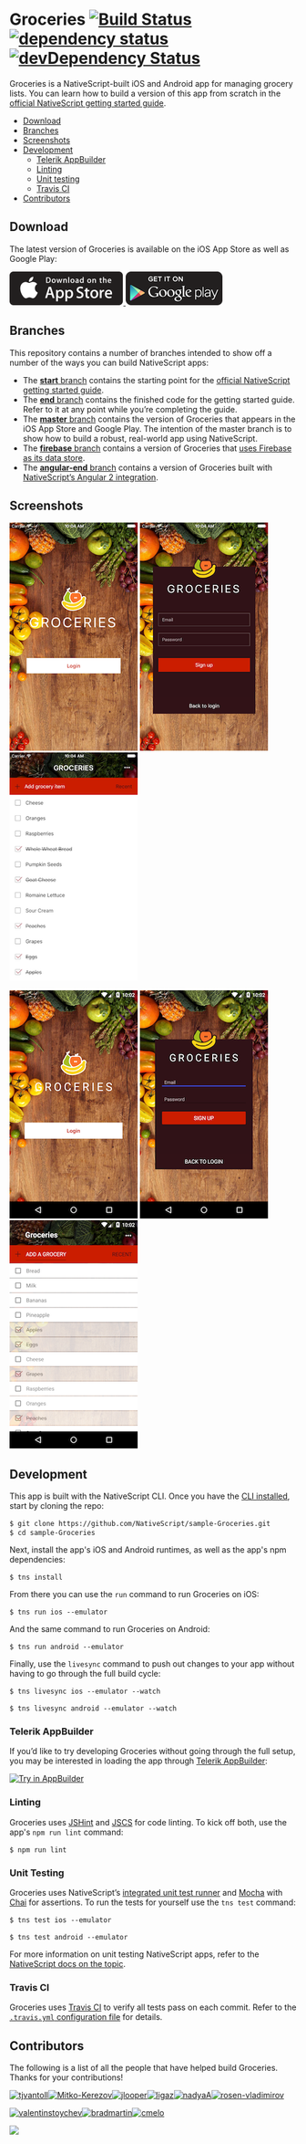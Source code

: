 # Groceries [![Build Status](https://travis-ci.org/NativeScript/sample-Groceries.svg?branch=master)](https://travis-ci.org/NativeScript/sample-Groceries) [![dependency status](https://david-dm.org/nativescript/sample-Groceries.svg)](https://david-dm.org/nativescript/sample-Groceries) [![devDependency Status](https://david-dm.org/nativescript/sample-Groceries/dev-status.svg)](https://david-dm.org/nativescript/sample-Groceries#info=devDependencies)

Groceries is a NativeScript-built iOS and Android app for managing grocery lists. You can learn how to build a version of this app from scratch in the [official NativeScript getting started guide](http://docs.nativescript.org/start/getting-started).

* [Download](#download)
* [Branches](#branches)
* [Screenshots](#screenshots)
* [Development](#development)
    * [Telerik AppBuilder](#telerik-appbuilder)
    * [Linting](#linting)
    * [Unit testing](#unit-testing)
    * [Travis CI](#travis)
* [Contributors](#contributors)

<h2 id="download">Download</h2>

The latest version of Groceries is available on the iOS App Store as well as Google Play:

<a href="https://itunes.apple.com/us/app/groceries-simple-grocery-lists/id1041129105?mt=8">
	<img src="assets/app-store-icons/ios-app-store.png">
</a>
<a href="https://play.google.com/store/apps/details?id=org.nativescript.groceries&hl=en">
	<img src="assets/app-store-icons/google-play.png">
</a>

<h2 id="branches">Branches</h2>

This repository contains a number of branches intended to show off a number of the ways you can build NativeScript apps:

* The [**start** branch](https://github.com/NativeScript/sample-Groceries/tree/start) contains the starting point for the [official NativeScript getting started guide](http://docs.nativescript.org/start/getting-started).
* The [**end** branch](https://github.com/NativeScript/sample-Groceries/tree/end) contains the finished code for the getting started guide. Refer to it at any point while you’re completing the guide.
* The [**master** branch](https://github.com/NativeScript/sample-Groceries/) contains the version of Groceries that appears in the iOS App Store and Google Play. The intention of the master branch is to show how to build a robust, real-world app using NativeScript.
* The [**firebase** branch](https://github.com/NativeScript/sample-Groceries/tree/firebase) contains a version of Groceries that [uses Firebase as its data store](https://www.nativescript.org/blog/ignite-your-app-development-with-nativescript-and-firebase).
* The [**angular-end** branch](https://github.com/NativeScript/sample-Groceries/tree/angular-end) contains a version of Groceries built with [NativeScript’s Angular 2 integration](http://angularjs.blogspot.com/2015/12/building-mobile-apps-with-angular-2-and.html).

<h2 id="screenshots">Screenshots</h2>

![](assets/screenshots/ios-1.png)
![](assets/screenshots/ios-2.png)
![](assets/screenshots/ios-3.png)

![](assets/screenshots/android-1.png)
![](assets/screenshots/android-2.png)
![](assets/screenshots/android-3.png)

<h2 id="development">Development</h2>

This app is built with the NativeScript CLI. Once you have the [CLI installed](http://docs.nativescript.org/angular/tutorial/ng-chapter-0), start by cloning the repo:

```
$ git clone https://github.com/NativeScript/sample-Groceries.git
$ cd sample-Groceries
```

Next, install the app's iOS and Android runtimes, as well as the app's npm dependencies:

```
$ tns install
```

From there you can use the `run` command to run Groceries on iOS:

```
$ tns run ios --emulator
```

And the same command to run Groceries on Android:

```
$ tns run android --emulator
```

Finally, use the `livesync` command to push out changes to your app without having to go through the full build cycle:

```
$ tns livesync ios --emulator --watch
```
```
$ tns livesync android --emulator --watch
```

<h3 id="telerik-appbuilder">Telerik AppBuilder</h3>

If you’d like to try developing Groceries without going through the full setup, you may be interested in loading the app through [Telerik AppBuilder](http://www.telerik.com/platform/appbuilder):

<a href="https://platform.telerik.com/#appbuilder/clone/https%3A%2F%2Fgithub.com%2FIcenium%2Fnativescript-sample-groceries" target="_blank"><img src="http://docs.telerik.com/platform/appbuilder/sample-apps/images/try-in-appbuilder.png" alt="Try in AppBuilder" title="Try in AppBuilder" /></a>

<h3 id="linting">Linting</h3>

Groceries uses [JSHint](http://jshint.com/) and [JSCS](http://jscs.info/) for code linting. To kick off both, use the app's `npm run lint` command:

```
$ npm run lint
```

<h3 id="unit-testing">Unit Testing</h3>

Groceries uses NativeScript’s [integrated unit test runner](http://docs.nativescript.org/core-concepts/testing) and [Mocha](https://mochajs.org/) with [Chai](http://chaijs.com/) for assertions. To run the tests for yourself use the `tns test` command:

```
$ tns test ios --emulator
```

```
$ tns test android --emulator
```

For more information on unit testing NativeScript apps, refer to the [NativeScript docs on the topic](http://docs.nativescript.org/core-concepts/testing).

<h3 id="travis">Travis CI</h3>

Groceries uses [Travis CI](https://travis-ci.org/) to verify all tests pass on each commit. Refer to the [`.travis.yml` configuration file](https://github.com/NativeScript/sample-Groceries/blob/master/.travis.yml) for details.

<h2 id="contributors">Contributors</h2>

The following is a list of all the people that have helped build Groceries. Thanks for your contributions!

[<img alt="tjvantoll" src="https://avatars.githubusercontent.com/u/544280?v=3&s=117" width="117">](https://github.com/tjvantoll)[<img alt="Mitko-Kerezov" src="https://avatars.githubusercontent.com/u/6683316?v=3&s=117" width="117">](https://github.com/Mitko-Kerezov)[<img alt="jlooper" src="https://avatars.githubusercontent.com/u/1450004?v=3&s=117" width="117">](https://github.com/jlooper)[<img alt="ligaz" src="https://avatars.githubusercontent.com/u/19437?v=3&s=117" width="117">](https://github.com/ligaz)[<img alt="nadyaA" src="https://avatars.githubusercontent.com/u/6064810?v=3&s=117" width="117">](https://github.com/nadyaA)[<img alt="rosen-vladimirov" src="https://avatars.githubusercontent.com/u/8351653?v=3&s=117" width="117">](https://github.com/rosen-vladimirov)

[<img alt="valentinstoychev" src="https://avatars.githubusercontent.com/u/4980822?v=3&s=117" width="117">](https://github.com/valentinstoychev)[<img alt="bradmartin" src="https://avatars.githubusercontent.com/u/6006148?v=3&s=117" width="117">](https://github.com/bradmartin)[<img alt="cmelo" src="https://avatars.githubusercontent.com/u/872461?v=3&s=117" width="117">](https://github.com/cmelo)

<!-- Note: The table above get generated with the following commands -->
<!-- npm install -g githubcontrib -->
<!-- githubcontrib --owner NativeScript --repos sample-Groceries --cols 6 --sortOrder desc | pbcopy -->

![](https://ga-beacon.appspot.com/UA-111455-24/nativescript/sample-groceries?pixel)
